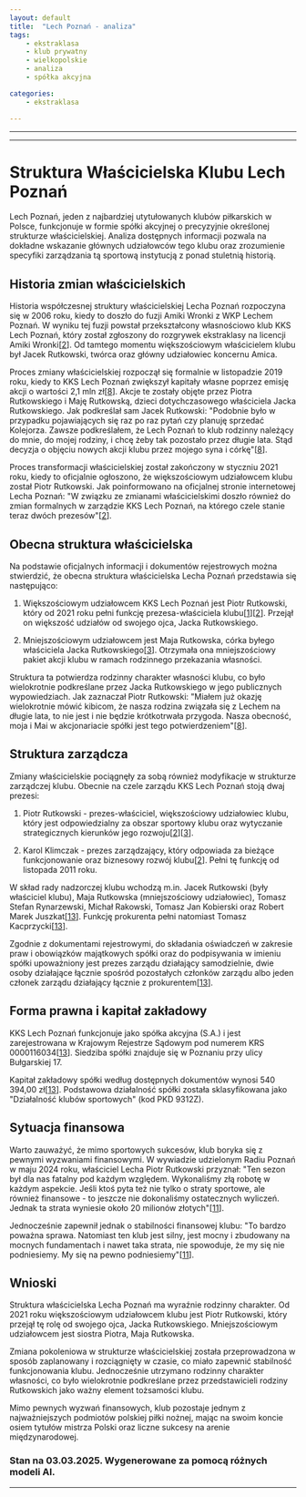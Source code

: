 ```yaml
---
layout: default
title:  "Lech Poznań - analiza"
tags: 
    - ekstraklasa
    - klub prywatny
    - wielkopolskie
    - analiza
    - spółka akcyjna

categories:
    - ekstraklasa

---
```

[1]: https://www.goal.pl/dzialacze-pilkarscy/piotr-rutkowski/
[2]: https://www.sport.pl/pilka/7,65039,26727281,zmiany-w-strukturze-lecha-poznan-nowy-wiekszosciowy-udzialowiec.html
[3]: https://www.sportmarketing.pl/aktualnosci/34563/lech-poznan-z-nowym-wiekszosciowym-udzialowcem/
[4]: https://rejestr.io/krs/116034/kks-lech-poznan
[5]: https://www.lechpoznan.pl/files/upload/files/sprawozdanie_finansowe_za_sezon_2022-2023.pdf
[6]: https://pl.wikipedia.org/wiki/Lech_Pozna%C5%84
[7]: https://lechnews.pl/lech-poznan-i-wazne-zmiany-wlascicielskie/
[8]: https://www.lechpoznan.pl/news,2,lech-zwieksza-kapital-piotr-i-maja-rutkowscy-akcjonariuszami-klubu,34509.html
[9]: https://www.emis.com/php/company-profile/PL/_Kks_Lech_Poznan__SA_pl_2016491.html
[10]: https://kkslech.com/2024/10/22/20-edycja-lechowej-akcji/
[11]: https://radiopoznan.fm/informacje/sportowe/prezes-lecha-poznan_-strata-po-tym-sezonie-wyniesie-okolo-20-milionow-zlotych-wywiad
[12]: https://kkslech.com/2021/01/27/piotr-rutkowski-przejal-wiekszosc-udzialow-lecha/
[13]: https://krs-pobierz.pl/kks-lech-poznan-spolka-akcyjna-i92443
[14]: https://www.meczyki.pl/druzyna/lech-poznan/1653
[15]: https://www.lechpoznan.pl/ludzie,16.html
[16]: https://www.bizraport.pl/krs/0000116034/kks-lech-poznan-spolka-akcyjna
[17]: https://rejestr.io/krs/116034/kks-lech-poznan/powiazania
[18]: https://www.forbes.pl/sylwetka/jacek-rutkowski
[19]: https://s3.tvp.pl/images2/c/6/2/uid_c622f74d4e0afa2561647d655182491a1611755719175_width_900_play_0_pos_0_gs_0_height_506.jpg?sa=X&ved=2ahUKEwiZ2Z6qvP2LAxVbAPsDHdbwGQoQ_B16BAgFEAI
[20]: https://gol24.pl/lech-poznan-ma-nowego-wlasciciela-jacek-rutkowski-wycofuje-sie-z-kolejorza-w-lechu-rzadzi-rodzenstwo-piotr-i-maja-rutkowscy/ar/c2-15412269
[21]: https://gloswielkopolski.pl/lech-poznan-ma-nowego-wlasciciela-jacek-rutkowski-wycofuje-sie-z-kolejorza-w-lechu-rzadzi-rodzenstwo-piotr-i-maja-rutkowscy/ar/c2-15412269
[22]: https://www.lechpoznan.pl/prezesi,41.html
[23]: https://cyryl.poznan.pl/kolekcja/lech-poznan-historia-sekcji-pilki-noznej-1920-2022/
[24]: https://kkslech.com/2024/05/31/wlasciciel-lecha-o-sezonie-trenerach-dna-klubu-i-zimowym-oknie/
[25]: https://aleo.com/pl/firma/kks-lech-poznan-spolka-akcyjna
[26]: https://notowania.pb.pl/espi/474249,88435,informacja-dodatkowa-ws-sprzedazy-akcji-kks-lech-poznan-sa
[27]: https://www.bankier.pl/wiadomosc/AMICA-Sprzedaz-akcji-KKS-Lech-Poznan-S-A-dodatkowe-dane-1858550.html
[28]: https://www.imsig.pl/pozycja/2018/24/4928,%22KKS_LECH_POZNA%C5%83%22_SP%C3%93%C5%81KA_AKCYJNA
[29]: https://www.bankier.pl/inwestowanie/profile/quote.html?symbol=LPP
[30]: https://www.wyszukiwarkakrs.pl/profile/0000116034
[31]: https://img.lechpoznan.pl/bilety_lechpoznan/img/lech-bilety-tw.jpg?sa=X&ved=2ahUKEwjX5ojGvP2LAxU46wIHHTTaBokQ_B16BAgDEAI
[32]: https://x.com/KubaSzlendak/status/1871109605226623266
[33]: https://www.lechpoznan.pl/en/contact-,20.html
---


---

# Struktura Właścicielska Klubu Lech Poznań

Lech Poznań, jeden z najbardziej utytułowanych klubów piłkarskich w Polsce, funkcjonuje w formie spółki akcyjnej o precyzyjnie określonej strukturze właścicielskiej. Analiza dostępnych informacji pozwala na dokładne wskazanie głównych udziałowców tego klubu oraz zrozumienie specyfiki zarządzania tą sportową instytucją z ponad stuletnią historią.

## Historia zmian właścicielskich

Historia współczesnej struktury właścicielskiej Lecha Poznań rozpoczyna się w 2006 roku, kiedy to doszło do fuzji Amiki Wronki z WKP Lechem Poznań. W wyniku tej fuzji powstał przekształcony własnościowo klub KKS Lech Poznań, który został zgłoszony do rozgrywek ekstraklasy na licencji Amiki Wronki\[[2]\]. Od tamtego momentu większościowym właścicielem klubu był Jacek Rutkowski, twórca oraz główny udziałowiec koncernu Amica.

Proces zmiany właścicielskiej rozpoczął się formalnie w listopadzie 2019 roku, kiedy to KKS Lech Poznań zwiększył kapitały własne poprzez emisję akcji o wartości 2,1 mln zł\[[8]\]. Akcje te zostały objęte przez Piotra Rutkowskiego i Maję Rutkowską, dzieci dotychczasowego właściciela Jacka Rutkowskiego. Jak podkreślał sam Jacek Rutkowski: "Podobnie było w przypadku pojawiających się raz po raz pytań czy planuję sprzedać Kolejorza. Zawsze podkreślałem, że Lech Poznań to klub rodzinny należący do mnie, do mojej rodziny, i chcę żeby tak pozostało przez długie lata. Stąd decyzja o objęciu nowych akcji klubu przez mojego syna i córkę"\[[8]\].

Proces transformacji właścicielskiej został zakończony w styczniu 2021 roku, kiedy to oficjalnie ogłoszono, że większościowym udziałowcem klubu został Piotr Rutkowski. Jak poinformowano na oficjalnej stronie internetowej Lecha Poznań: "W związku ze zmianami właścicielskimi doszło również do zmian formalnych w zarządzie KKS Lech Poznań, na którego czele stanie teraz dwóch prezesów"\[[2]\].

## Obecna struktura właścicielska

Na podstawie oficjalnych informacji i dokumentów rejestrowych można stwierdzić, że obecna struktura właścicielska Lecha Poznań przedstawia się następująco:

1. Większościowym udziałowcem KKS Lech Poznań jest Piotr Rutkowski, który od 2021 roku pełni funkcję prezesa-właściciela klubu\[[1]\]\[[2]\]. Przejął on większość udziałów od swojego ojca, Jacka Rutkowskiego.

2. Mniejszościowym udziałowcem jest Maja Rutkowska, córka byłego właściciela Jacka Rutkowskiego\[[3]\]. Otrzymała ona mniejszościowy pakiet akcji klubu w ramach rodzinnego przekazania własności.

Struktura ta potwierdza rodzinny charakter własności klubu, co było wielokrotnie podkreślane przez Jacka Rutkowskiego w jego publicznych wypowiedziach. Jak zaznaczał Piotr Rutkowski: "Miałem już okazję wielokrotnie mówić kibicom, że nasza rodzina związała się z Lechem na długie lata, to nie jest i nie będzie krótkotrwała przygoda. Nasza obecność, moja i Mai w akcjonariacie spółki jest tego potwierdzeniem"\[[8]\].

## Struktura zarządcza

Zmiany właścicielskie pociągnęły za sobą również modyfikacje w strukturze zarządczej klubu. Obecnie na czele zarządu KKS Lech Poznań stoją dwaj prezesi:

1. Piotr Rutkowski - prezes-właściciel, większościowy udziałowiec klubu, który jest odpowiedzialny za obszar sportowy klubu oraz wytyczanie strategicznych kierunków jego rozwoju\[[2]\]\[[3]\].

2. Karol Klimczak - prezes zarządzający, który odpowiada za bieżące funkcjonowanie oraz biznesowy rozwój klubu\[[2]\]. Pełni tę funkcję od listopada 2011 roku.

W skład rady nadzorczej klubu wchodzą m.in. Jacek Rutkowski (były właściciel klubu), Maja Rutkowska (mniejszościowy udziałowiec), Tomasz Stefan Rynarzewski, Michał Rakowski, Tomasz Jan Kobierski oraz Robert Marek Juszkat\[[13]\]. Funkcję prokurenta pełni natomiast Tomasz Kacprzycki\[[13]\].

Zgodnie z dokumentami rejestrowymi, do składania oświadczeń w zakresie praw i obowiązków majątkowych spółki oraz do podpisywania w imieniu spółki upoważniony jest prezes zarządu działający samodzielnie, dwie osoby działające łącznie spośród pozostałych członków zarządu albo jeden członek zarządu działający łącznie z prokurentem\[[13]\].

## Forma prawna i kapitał zakładowy

KKS Lech Poznań funkcjonuje jako spółka akcyjna (S.A.) i jest zarejestrowana w Krajowym Rejestrze Sądowym pod numerem KRS 0000116034\[[13]\]. Siedziba spółki znajduje się w Poznaniu przy ulicy Bułgarskiej 17.

Kapitał zakładowy spółki według dostępnych dokumentów wynosi 540 394,00 zł\[[13]\]. Podstawowa działalność spółki została sklasyfikowana jako "Działalność klubów sportowych" (kod PKD 9312Z).

## Sytuacja finansowa 

Warto zauważyć, że mimo sportowych sukcesów, klub boryka się z pewnymi wyzwaniami finansowymi. W wywiadzie udzielonym Radiu Poznań w maju 2024 roku, właściciel Lecha Piotr Rutkowski przyznał: "Ten sezon był dla nas fatalny pod każdym względem. Wykonaliśmy złą robotę w każdym aspekcie. Jeśli ktoś pyta też nie tylko o straty sportowe, ale również finansowe - to jeszcze nie dokonaliśmy ostatecznych wyliczeń. Jednak ta strata wyniesie około 20 milionów złotych"\[[11]\].

Jednocześnie zapewnił jednak o stabilności finansowej klubu: "To bardzo poważna sprawa. Natomiast ten klub jest silny, jest mocny i zbudowany na mocnych fundamentach i nawet taka strata, nie spowoduje, że my się nie podniesiemy. My się na pewno podniesiemy"\[[11]\].

## Wnioski

Struktura właścicielska Lecha Poznań ma wyraźnie rodzinny charakter. Od 2021 roku większościowym udziałowcem klubu jest Piotr Rutkowski, który przejął tę rolę od swojego ojca, Jacka Rutkowskiego. Mniejszościowym udziałowcem jest siostra Piotra, Maja Rutkowska.

Zmiana pokoleniowa w strukturze właścicielskiej została przeprowadzona w sposób zaplanowany i rozciągnięty w czasie, co miało zapewnić stabilność funkcjonowania klubu. Jednocześnie utrzymano rodzinny charakter własności, co było wielokrotnie podkreślane przez przedstawicieli rodziny Rutkowskich jako ważny element tożsamości klubu.

Mimo pewnych wyzwań finansowych, klub pozostaje jednym z najważniejszych podmiotów polskiej piłki nożnej, mając na swoim koncie osiem tytułów mistrza Polski oraz liczne sukcesy na arenie międzynarodowej.



### Stan na 03.03.2025. Wygenerowane za pomocą różnych modeli AI.
---